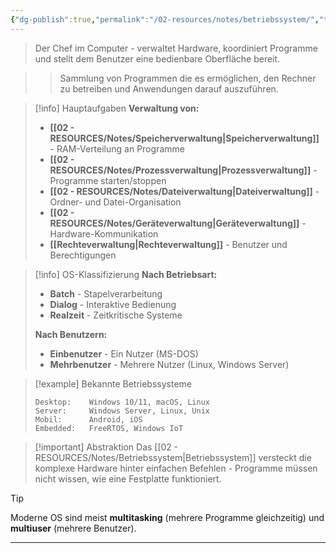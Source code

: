 ```yaml
---
{"dg-publish":true,"permalink":"/02-resources/notes/betriebssystem/","tags":["ausbildung/gfn/ap1/vorbereitung","informatik/betriebssystem","software/system"],"noteIcon":"","updated":"2025-09-27T01:32:44.000+02:00"}
---
```



> Der Chef im Computer - verwaltet Hardware, koordiniert Programme und stellt dem Benutzer eine bedienbare Oberfläche bereit.

>> Sammlung von Programmen die es ermöglichen, den Rechner zu betreiben und Anwendungen darauf auszuführen.

>[!info] Hauptaufgaben
>**Verwaltung von:**
>- **[[02 - RESOURCES/Notes/Speicherverwaltung\|Speicherverwaltung]]** - RAM-Verteilung an Programme
>- **[[02 - RESOURCES/Notes/Prozessverwaltung\|Prozessverwaltung]]** - Programme starten/stoppen
>- **[[02 - RESOURCES/Notes/Dateiverwaltung\|Dateiverwaltung]]** - Ordner- und Datei-Organisation
>- **[[02 - RESOURCES/Notes/Geräteverwaltung\|Geräteverwaltung]]** - Hardware-Kommunikation
>- **[[Rechteverwaltung\|Rechteverwaltung]]** - Benutzer und Berechtigungen

>[!info] OS-Klassifizierung
>**Nach Betriebsart:**
>- **Batch** - Stapelverarbeitung
>- **Dialog** - Interaktive Bedienung
>- **Realzeit** - Zeitkritische Systeme
>
>**Nach Benutzern:**
>- **Einbenutzer** - Ein Nutzer (MS-DOS)
>- **Mehrbenutzer** - Mehrere Nutzer (Linux, Windows Server)

>[!example] Bekannte Betriebssysteme
>```
>Desktop:    Windows 10/11, macOS, Linux
>Server:     Windows Server, Linux, Unix
>Mobil:      Android, iOS
>Embedded:   FreeRTOS, Windows IoT
>```

>[!important] Abstraktion
>Das [[02 - RESOURCES/Notes/Betriebssystem\|Betriebssystem]] versteckt die komplexe Hardware hinter einfachen Befehlen - Programme müssen nicht wissen, wie eine Festplatte funktioniert.

>[!tip] 
>Moderne OS sind meist **multitasking** (mehrere Programme gleichzeitig) und **multiuser** (mehrere Benutzer).

---